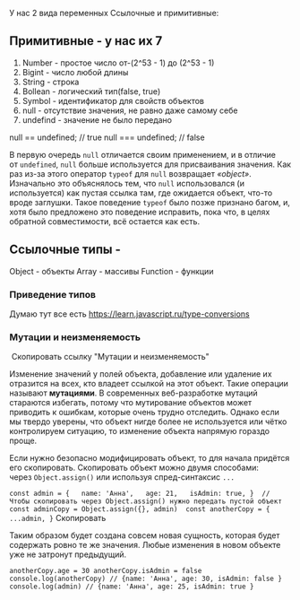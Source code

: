 У нас 2 вида переменных 
Ссылочные и примитивные:


## Примитивные - у нас их 7

1. Number - простое число от-(2^53 - 1) до (2^53 - 1)
2. Bigint - число любой длины
3. String - строка 
4. Bollean - логический тип(false, true)
5. Symbol - идентификатор для свойств объектов
6. null - отсутствие значения, не равно даже самому себе
7. undefind - значение не было передано 

null == undefined; // true
null === undefined; // false

В первую очередь `null` отличается своим применением, и в отличие от `undefined`, `null` больше используется для присваивания значения. Как раз из-за этого оператор `typeof` для `null` возвращает _«object»_. Изначально это объяснялось тем, что `null` использовался (и используется) как пустая ссылка там, где ожидается объект, что-то вроде заглушки. Такое поведение `typeof` было позже признано багом, и, хотя было предложено это поведение исправить, пока что, в целях обратной совместимости, всё остается как есть.


## Ссылочные типы - 
Object - объекты
Array - массивы 
Function - функции

### Приведение типов 

Думаю тут все есть https://learn.javascript.ru/type-conversions 


### Мутации и неизменяемость

 Скопировать ссылку "Мутации и неизменяемость"

Изменение значений у полей объекта, добавление или удаление их отразится на всех, кто владеет ссылкой на этот объект. Такие операции называют **мутациями**. В современных веб-разработке мутаций стараются избегать, потому что мутирование объектов может приводить к ошибкам, которые очень трудно отследить. Однако если мы твердо уверены, что объект нигде более не используется или чётко контролируем ситуацию, то изменение объекта напрямую гораздо проще.

Если нужно безопасно модифицировать объект, то для начала придётся его скопировать. Скопировать объект можно двумя способами: через `Object.assign()` или используя спред-синтаксис `...`

`const admin = {   name: 'Анна',   age: 21,   isAdmin: true, }  // Чтобы скопировать через Object.assign() нужно передать пустой объект const adminCopy = Object.assign({}, admin)  const anotherCopy = {   ...admin, }`
Скопировать

Таким образом будет создана совсем новая сущность, которая будет содержать ровно те же значения. Любые изменения в новом объекте уже не затронут предыдущий.

`anotherCopy.age = 30 anotherCopy.isAdmin = false  console.log(anotherCopy) // {name: 'Анна', age: 30, isAdmin: false }  console.log(admin) // {name: 'Анна', age: 25, isAdmin: true }`